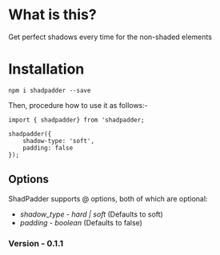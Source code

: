 # What is this?

Get perfect shadows every time for the non-shaded elements

# Installation

`npm i shadpadder --save`

Then, procedure how to use it as follows:-

```
import { shadpadder} from 'shadpadder;

shadpadder({
    shadow-type: 'soft',
    padding: false
});
```

## Options

ShadPadder supports @ options, both of which are optional:

* *shadow_type* - _hard | soft_ (Defaults to soft)
* *padding* - _boolean_ (Defaults to false)

### Version - 0.1.1
